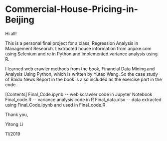 # Commercial-House-Pricing-in-Beijing

Hi all!

This is a personal final project for a class, Regression Analysis in Management Research. I extracted house information from anjuke.com using Selenium and re in Python and implemented variance analysis using R.

I learned web crawler methods from the book, Financial Data  Mining and Analysis Using Python, which is written by Yutao Wang. So the case study of Baidu News Report in the book is also  included as the exercise part in the code.

[Contents]
Final_Code.ipynb -- web scrawler code in Jupyter Notebook
Final_code.R     -- variance analysis code in R
Final_data.xlsx  -- data extracted using Final_Code.ipynb and used in Final_code.R

Thank you,

Yitong Li

11/2019
